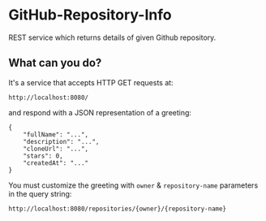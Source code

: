 # GitHub-Repository-Info
REST service which returns details of given Github repository.
## What can you do?

It's a service that accepts HTTP GET requests at:

```
http://localhost:8080/
```

and respond with a JSON representation of a greeting:

```
{
    "fullName": "...",
    "description": "...",
    "cloneUrl": "...",
    "stars": 0,
    "createdAt": "..."
}
```

You must customize the greeting with `owner` & `repository-name` parameters in the query string:

```
http://localhost:8080/repositories/{owner}/{repository-name}
```

